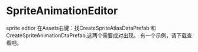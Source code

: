 # SpriteAnimationEditor
sprite edtior
在Assets右键：找CreateSpriteAtlasDataPrefab 和 CreateSpriteAnimationDtaPrefab,这两个需要成对出现。
有一个示例，请下载查看吧。

